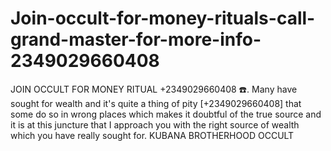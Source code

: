 # Join-occult-for-money-rituals-call-grand-master-for-more-info-2349029660408
JOIN OCCULT FOR MONEY RITUAL +2349029660408 ☎️. Many have sought for wealth and it's quite a thing of pity [+2349029660408] that some do so in wrong places which makes it doubtful of the true source and it is at this juncture that I approach you with the right source of wealth which you have really sought for. KUBANA BROTHERHOOD OCCULT 
